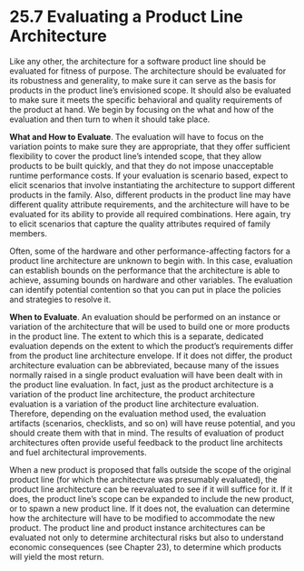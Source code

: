 25.7 Evaluating a Product Line Architecture
===

Like any other, the architecture for a software product line should be evaluated for fitness of purpose. The architecture should be evaluated for its robustness and generality, to make sure it can serve as the basis for products in the product line’s envisioned scope. It should also be evaluated to make sure it meets the specific behavioral and quality requirements of the product at hand. We begin by focusing on the what and how of the evaluation and then turn to when it should take place.

**What and How to Evaluate**. The evaluation will have to focus on the variation points to make sure they are appropriate, that they offer sufficient flexibility to cover the product line’s intended scope, that they allow products to be built quickly, and that they do not impose unacceptable runtime performance costs. If your evaluation is scenario based, expect to elicit scenarios that involve instantiating the architecture to support different products in the family. Also, different products in the product line may have different quality attribute requirements, and the architecture will have to be evaluated for its ability to provide all required combinations. Here again, try to elicit scenarios that capture the quality attributes required of family members.

Often, some of the hardware and other performance-affecting factors for a product line architecture are unknown to begin with. In this case, evaluation can establish bounds on the performance that the architecture is able to achieve, assuming bounds on hardware and other variables. The evaluation can identify potential contention so that you can put in place the policies and strategies to resolve it.

**When to Evaluate**. An evaluation should be performed on an instance or variation of the architecture that will be used to build one or more products in the product line. The extent to which this is a separate, dedicated evaluation depends on the extent to which the product’s requirements differ from the product line architecture envelope. If it does not differ, the product architecture evaluation can be abbreviated, because many of the issues normally raised in a single product evaluation will have been dealt with in the product line evaluation. In fact, just as the product architecture is a variation of the product line architecture, the product architecture evaluation is a variation of the product line architecture evaluation. Therefore, depending on the evaluation method used, the evaluation artifacts (scenarios, checklists, and so on) will have reuse potential, and you should create them with that in mind. The results of evaluation of product architectures often provide useful feedback to the product line architects and fuel architectural improvements.

When a new product is proposed that falls outside the scope of the original product line (for which the architecture was presumably evaluated), the product line architecture can be reevaluated to see if it will suffice for it. If it does, the product line’s scope can be expanded to include the new product, or to spawn a new product line. If it does not, the evaluation can determine how the architecture will have to be modified to accommodate the new product. The product line and product instance architectures can be evaluated not only to determine architectural risks but also to understand economic consequences (see Chapter 23), to determine which products will yield the most return.

